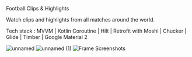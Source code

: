 Football Clips & Highlights

Watch clips and highlights from all matches around the world.

Tech stack : MVVM | Kotlin Coroutine | Hilt | Retrofit with Moshi | Chucker | Glide | Timber | Google Material 2  

![unnamed](https://user-images.githubusercontent.com/32137098/185828714-273fe091-ec9a-48e3-a587-1e0de5e6193a.png)
![unnamed (1)](https://user-images.githubusercontent.com/32137098/185828708-9c8dde10-8372-4274-9492-0a9cbbc2237a.png)
![Frame Screenshots](https://user-images.githubusercontent.com/32137098/185828766-858cd470-a3d2-470c-8ad2-1cd29842956d.png)


